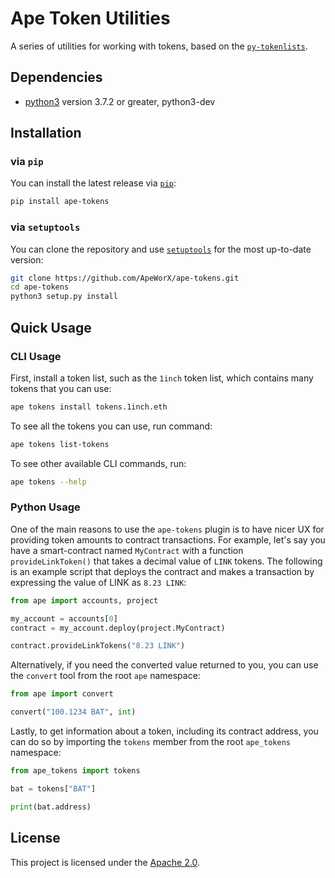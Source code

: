 # Ape Token Utilities

A series of utilities for working with tokens, based on the [`py-tokenlists`](https://github.com/ApeWorX/py-tokenlists).

## Dependencies

* [python3](https://www.python.org/downloads) version 3.7.2 or greater, python3-dev

## Installation

### via `pip`

You can install the latest release via [`pip`](https://pypi.org/project/pip/):

```bash
pip install ape-tokens
```

### via `setuptools`

You can clone the repository and use [`setuptools`](https://github.com/pypa/setuptools) for the most up-to-date version:

```bash
git clone https://github.com/ApeWorX/ape-tokens.git
cd ape-tokens
python3 setup.py install
```

## Quick Usage

### CLI Usage

First, install a token list, such as the `1inch` token list, which contains many tokens that you can use:

```bash
ape tokens install tokens.1inch.eth
```

To see all the tokens you can use, run command:

```bash
ape tokens list-tokens
```

To see other available CLI commands, run:

```bash
ape tokens --help
```

### Python Usage

One of the main reasons to use the `ape-tokens` plugin is to have nicer UX for providing token amounts to contract transactions.
For example, let's say you have a smart-contract named `MyContract` with a function `provideLinkToken()` that takes a decimal value of `LINK` tokens.
The following is an example script that deploys the contract and makes a transaction by expressing the value of LINK as `8.23 LINK`:

```python
from ape import accounts, project

my_account = accounts[0]
contract = my_account.deploy(project.MyContract)

contract.provideLinkTokens("8.23 LINK")
```

Alternatively, if you need the converted value returned to you, you can use the `convert` tool from the root `ape` namespace:

```python
from ape import convert

convert("100.1234 BAT", int)
```

Lastly, to get information about a token, including its contract address, you can do so by importing the `tokens` member from the root `ape_tokens` namespace:

```python
from ape_tokens import tokens

bat = tokens["BAT"]

print(bat.address)
```

## License

This project is licensed under the [Apache 2.0](LICENSE).
